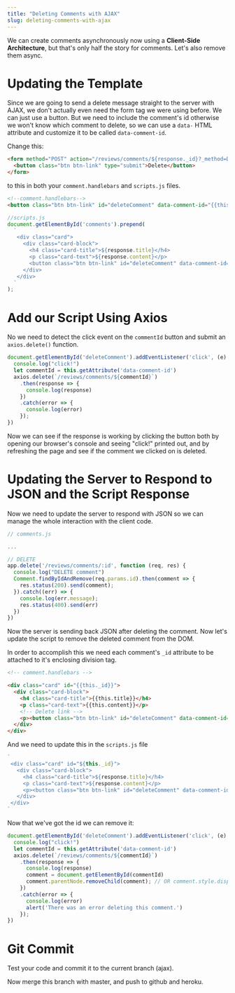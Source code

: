 ```yaml
---
title: "Deleting Comments with AJAX"
slug: deleting-comments-with-ajax
---
```


We can create comments asynchronously now using a **Client-Side Architecture**, but that's only half the story for comments. Let's also remove them async.

# Updating the Template

Since we are going to send a delete message straight to the server with AJAX, we don't actually even need the form tag we were using before. We can just use a button. But we need to include the comment's id otherwise we won't know which comment to delete, so we can use a `data-` HTML attribute and customize it to be called `data-comment-id`.

Change this:

```HTML
<form method="POST" action="/reviews/comments/${response._id}?_method=DELETE">
  <button class="btn btn-link" type="submit">Delete</button>
</form>

```

to this in both your `comment.handlebars` and `scripts.js` files.

```html
<!--comment.handlebars-->
<button class="btn btn-link" id="deleteComment" data-comment-id="{{this._id}}">Delete</button>
```

```javascript
//scripts.js
document.getElementById('comments').prepend(
  `
   <div class="card">
     <div class="card-block">
       <h4 class="card-title">${response.title}</h4>
       <p class="card-text">${response.content}</p>
       <button class="btn btn-link" id="deleteComment" data-comment-id=${response._id}>Delete</button>
     </div>
   </div>
  `
);
```


# Add our Script Using Axios

No we need to detect the click event on the `commentId` button and submit an `axios.delete()` function.

```js
document.getElementById('deleteComment').addEventListener('click', (e) => {
  console.log("click!")
  let commentId = this.getAttribute('data-comment-id')
  axios.delete(`/reviews/comments/${commentId}`)
    .then(response => {
      console.log(response)
    })
    .catch(error => {
      console.log(error)
    });
})
```

Now we can see if the response is working by clicking the button both by opening our browser's console and seeing "click!" printed out, and by refreshing the page and see if the comment we clicked on is deleted.

# Updating the Server to Respond to JSON and the Script Response

Now we need to update the server to respond with JSON so we can manage the whole interaction with the client code.

```js
// comments.js

...

// DELETE
app.delete('/reviews/comments/:id', function (req, res) {
  console.log("DELETE comment")
  Comment.findByIdAndRemove(req.params.id).then(comment => {
    res.status(200).send(comment);
  }).catch((err) => {
    console.log(err.message);
    res.status(400).send(err)
  })
})
```

Now the server is sending back JSON after deleting the comment. Now let's update the script to remove the deleted comment from the DOM.

In order to accomplish this we need each comment's `_id` attribute to be attached to it's enclosing division tag.

```HTML
<!-- comment.handlebars -->

<div class="card" id="{{this._id}}">
  <div class="card-block">
    <h4 class="card-title">{{this.title}}</h4>
    <p class="card-text">{{this.content}}</p>
    <!-- Delete link -->
    <p><button class="btn btn-link" id="deleteComment" data-comment-id=${response._id}>Delete</button></p>
  </div>
</div>
```

And we need to update this in the `scripts.js` file

```js
`
 <div class="card" id="${this._id}">
   <div class="card-block">
     <h4 class="card-title">${response.title}</h4>
     <p class="card-text">${response.content}</p>
     <p><button class="btn btn-link" id="deleteComment" data-comment-id=${response._id}>Delete</button></p>
   </div>
 </div>
`
```

Now that we've got the id we can remove it:

```js
document.getElementById('deleteComment').addEventListener('click', (e) => {
  console.log("click!")
  let commentId = this.getAttribute('data-comment-id')
  axios.delete(`/reviews/comments/${commentId}`)
    .then(response => {
      console.log(response)
      comment = document.getElementById(commentId)
      comment.parentNode.removeChild(comment); // OR comment.style.display = 'none';
    })
    .catch(error => {
      console.log(error)
      alert('There was an error deleting this comment.')
    });
})
```

# Git Commit

Test your code and commit it to the current branch (ajax).

Now merge this branch with master, and push to github and heroku.
